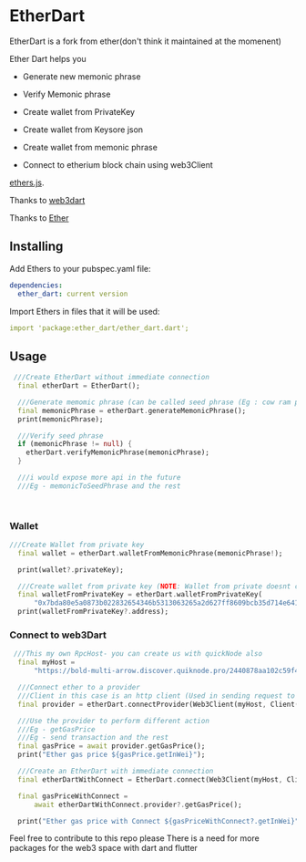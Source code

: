# EtherDart 


EtherDart is a fork from ether(don't think it maintained at the momenent) 

Ether Dart helps you 

-  Generate new memonic phrase

-  Verify Memonic phrase

-  Create wallet from PrivateKey 

-  Create wallet from Keysore json 

-  Create wallet from  memonic phrase

-  Connect to etherium block chain using web3Client 


 [ethers.js](https://github.com/ethers-io/ethers.js/).

Thanks to [web3dart](https://github.com/simolus3/web3dart) 

Thanks to [Ether](https://github.com/Hanggi/ethers) 

## Installing

Add Ethers to your pubspec.yaml file:

```yaml
dependencies:
  ether_dart: current version
```

Import Ethers in files that it will be used:

```yaml
import 'package:ether_dart/ether_dart.dart';
```

## Usage

```dart
 ///Create EtherDart without immediate connection
  final etherDart = EtherDart();

  ///Generate memomic phrase (can be called seed phrase (Eg : cow ram pig goat ))
  final memonicPhrase = etherDart.generateMemonicPhrase();
  print(memonicPhrase);

  ///Verify seed phrase
  if (memonicPhrase != null) {
    etherDart.verifyMemonicPhrase(memonicPhrase);
  }

  ///i would expose more api in the future
  ///Eg - memonicToSeedPhrase and the rest

  
```

### Wallet

```dart
///Create Wallet from private key
  final wallet = etherDart.walletFromMemonicPhrase(memonicPhrase!);

  print(wallet?.privateKey);

  ///Create wallet from private key (NOTE: Wallet from private doesnt contain memonic seed phrase)
  final walletFromPrivateKey = etherDart.walletFromPrivateKey(
      "0x7bda80e5a0873b022832654346b5313063265a2d627ff8609bcb35d714e641e0");
  print(walletFromPrivateKey?.address);

```

### Connect to web3Dart

```dart
 ///This my own RpcHost- you can create us with quickNode also
  final myHost =
      "https://bold-multi-arrow.discover.quiknode.pro/2440878aa102c59f436e9e5d84e9cea302a47356/";

  ///Connect ether to a provider
  ///Client in this case is an http client (Used in sending request to your rpc host)
  final provider = etherDart.connectProvider(Web3Client(myHost, Client()));

  ///Use the provider to perform different action
  ///Eg - getGasPrice
  ///Eg - send transaction and the rest
  final gasPrice = await provider.getGasPrice();
  print("Ether gas price ${gasPrice.getInWei}");

  ///Create an EtherDart with immediate connection
  final etherDartWithConnect = EtherDart.connect(Web3Client(myHost, Client()));

  final gasPriceWithConnect =
      await etherDartWithConnect.provider?.getGasPrice();

  print("Ether gas price with Connect ${gasPriceWithConnect?.getInWei}");

```

Feel free to contribute to this repo please 
There is a need for more packages for the web3 space with dart and flutter 